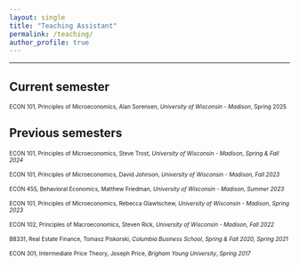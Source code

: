 ```yaml
---
layout: single
title: "Teaching Assistant"
permalink: /teaching/
author_profile: true
---
```

---
## Current semester  
<span style="font-size: 10px;">ECON 101, Principles of Microeconomics, Alan Sorensen, _University of Wisconsin - Madison_, Spring 2025

## Previous semesters
<span style="font-size: 10px;">ECON 101, Principles of Microeconomics, Steve Trost, _University of Wisconsin - Madison_, *Spring & Fall 2024*

<span style="font-size: 10px;">ECON 101, Principles of Microeconomics, David Johnson, _University of Wisconsin - Madison_, *Fall 2023*

<span style="font-size: 10px;">ECON 455, Behavioral Economics, Matthew Friedman, _University of Wisconsin - Madison_, *Summer 2023*

<span style="font-size: 10px;">ECON 101, Principles of Microeconomics, Rebecca Glawtschew, _University of Wisconsin - Madison_, *Spring 2023*

<span style="font-size: 10px;">ECON 102, Principles of Macroeconomics, Steven Rick, _University of Wisconsin - Madison_, *Fall 2022*

<span style="font-size: 10px;">B8331, Real Estate Finance, Tomasz Piskorski, _Columbia Business School_, *Spring & Fall 2020, Spring 2021*

<span style="font-size: 10px;">ECON 301, Intermediate Price Theory, Joseph Price, _Brigham Young University_, *Spring 2017*